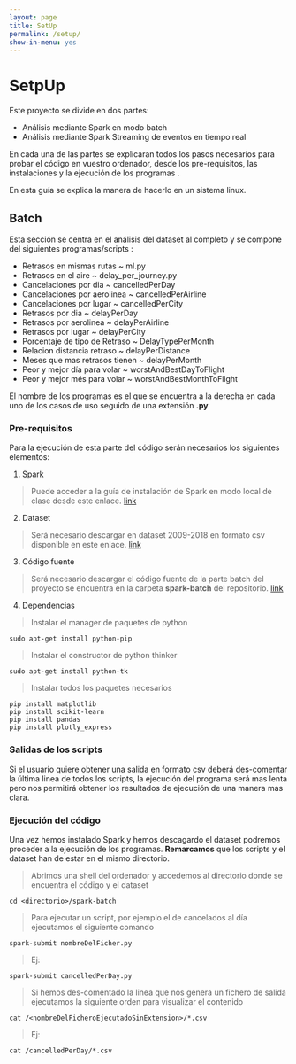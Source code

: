 ```yaml
---
layout: page
title: SetUp
permalink: /setup/
show-in-menu: yes
---
```


# SetpUp

Este proyecto se divide en dos partes:

- Análisis mediante Spark en modo batch
- Análisis mediante Spark Streaming de eventos en tiempo real

En cada una de las partes se explicaran todos los pasos necesarios para probar el código en vuestro ordenador, desde los pre-requisitos, las instalaciones y la ejecución de los programas .  

En esta guía se explica la manera de hacerlo en un sistema linux.

## Batch
Esta sección se centra en el análisis del dataset al completo y se compone del siguientes programas/scripts :
-  Retrasos en mismas rutas ~ ml.py
-  Retrasos en el aire ~ delay_per_journey.py
-  Cancelaciones por dia ~ cancelledPerDay
- Cancelaciones por aerolinea ~ cancelledPerAirline
-  Cancelaciones por lugar ~ cancelledPerCity
- Retrasos por dia ~ delayPerDay
- Retrasos por aerolinea ~ delayPerAirline
- Retrasos por lugar ~ delayPerCity
-  Porcentaje de tipo de Retraso ~ DelayTypePerMonth
- Relacion distancia retraso ~ delayPerDistance
-  Meses que mas retrasos tienen ~ delayPerMonth
-  Peor y mejor día para volar ~ worstAndBestDayToFlight
- Peor y mejor més para volar ~ worstAndBestMonthToFlight

El nombre de los programas es el que se encuentra a la derecha en cada uno de los casos de uso seguido de una extensión **.py**
### Pre-requisitos
Para la ejecución de esta parte del código serán necesarios los siguientes elementos:

1. Spark

>Puede acceder a la guía de instalación de Spark en modo local de clase desde este enlace.  [link](https://drive.google.com/file/d/1YX3-fyVV9fPQsqp6emV7tDa4-KoNcxva/view)

2. Dataset

>Será necesario descargar en dataset 2009-2018 en formato csv disponible en este enlace.  [link](https://drive.google.com/file/d/1qd2dmv8isbE4zniFAYOMO0z2r4mokutk/view?usp=sharing)

3. Código fuente 

>Será necesario descargar el código fuente de la parte batch del proyecto se encuentra en la carpeta **spark-batch** del repositorio.  [link](https://github.com/ivanfermena/bigdata-airline-delay-cancellation/tree/develop/spark-batch)

4. Dependencias

>Instalar el manager de paquetes de python
	
	sudo apt-get install python-pip

>Instalar el constructor de python thinker

	sudo apt-get install python-tk

>Instalar todos los paquetes necesarios
	
	pip install matplotlib
	pip install scikit-learn
	pip install pandas
	pip install plotly_express

### Salidas de los scripts
Si el usuario quiere obtener una salida en formato csv deberá des-comentar la última linea de todos los scripts, la ejecución del programa será mas lenta pero nos permitirá obtener los resultados de ejecución de una manera mas clara.

### Ejecución del código
Una vez hemos instalado Spark y hemos descagardo el dataset podremos proceder a la ejecución de los programas.  **Remarcamos** que los scripts y el dataset han de estar en el mismo directorio.

>Abrimos una shell del ordenador y accedemos al directorio donde se encuentra el código y el dataset

	cd <directorio>/spark-batch

>Para ejecutar un script, por ejemplo el de cancelados al día ejecutamos el siguiente comando

	spark-submit nombreDelFicher.py

>Ej:

	spark-submit cancelledPerDay.py

>Si hemos des-comentado la linea que nos genera un fichero de salida ejecutamos la siguiente orden para visualizar el contenido

	cat /<nombreDelFicheroEjecutadoSinExtension>/*.csv

>Ej:

	cat /cancelledPerDay/*.csv

<script async defer src="https://buttons.github.io/buttons.js"></script>